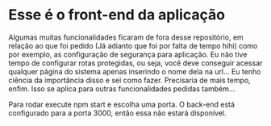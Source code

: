 # Esse é o front-end da aplicação

Algumas muitas funcionalidades ficaram de fora desse repositório, em relação ao que foi pedido (Já adianto que foi por falta de tempo hihi) como por exemplo, as configuração de segurança para aplicação. Eu não tive tempo de configurar rotas protegidas, ou seja, você deve conseguir acessar qualquer página do sistema apenas inserindo o nome dela na url...
Eu tenho ciência da importância disso e sei como fazer. Precisaria de mais tempo, enfim.
Isso se aplica para outras funcionalidades pedidas também...

Para rodar execute npm start e escolha uma porta. O back-end está configurado para a porta 3000, então essa não estará disponível. 
